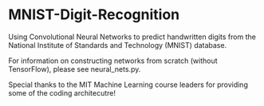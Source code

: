 # MNIST-Digit-Recognition
Using Convolutional Neural Networks to predict handwritten digits from the National Institute of Standards and Technology (MNIST) database.

For information on constructing networks from scratch (without TensorFlow), please see neural_nets.py.

Special thanks to the MIT Machine Learning course leaders for providing some of the coding architecutre!
